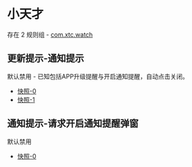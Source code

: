 # 小天才

存在 2 规则组 - [com.xtc.watch](/src/apps/com.xtc.watch.ts)

## 更新提示-通知提示

默认禁用 - 已知包括APP升级提醒与开启通知提醒，自动点击关闭。

- [快照-0](https://i.gkd.li/import/13197390)
- [快照-1](https://i.gkd.li/import/13063274)

## 通知提示-请求开启通知提醒弹窗

默认禁用

- [快照-0](https://i.gkd.li/import/13059965)
